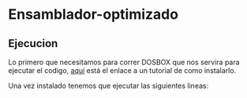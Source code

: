 # Ensamblador-optimizado

## Ejecucion
Lo primero que necesitamos para correr DOSBOX que nos servira para ejecutar el codigo, [aquí](https://www.youtube.com/watch?v=vECpJYjYAcs) está el enlace a un tutorial de como instalarlo.

Una vez instalado tenemos que ejecutar las siguientes lineas:

```

```


